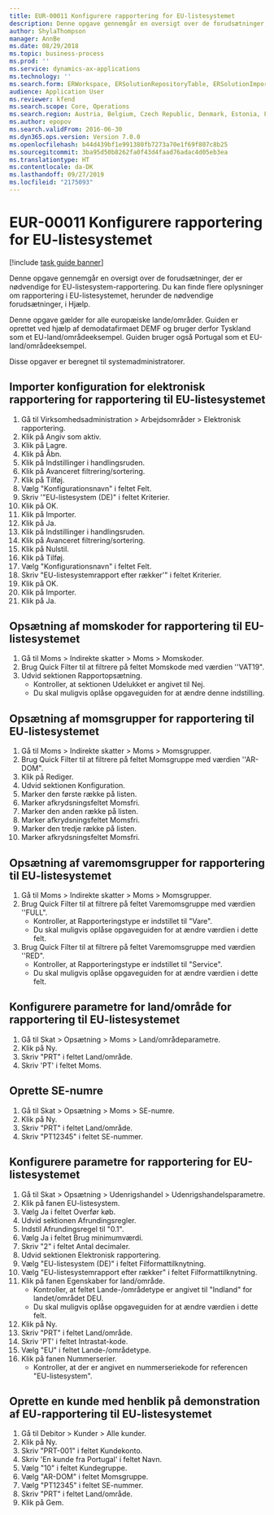 ```yaml
---
title: EUR-00011 Konfigurere rapportering for EU-listesystemet
description: Denne opgave gennemgår en oversigt over de forudsætninger, der er nødvendige for EU-listesystem-rapportering.
author: ShylaThompson
manager: AnnBe
ms.date: 08/29/2018
ms.topic: business-process
ms.prod: ''
ms.service: dynamics-ax-applications
ms.technology: ''
ms.search.form: ERWorkspace, ERSolutionRepositoryTable, ERSolutionImport, SysQueryForm, SysQueryFieldLookUp,  TaxTable, TaxGroup, TaxItemGroup, TaxCountryRegionParameters, TaxVATNumTable, IntrastatParameters, CustTable, DirPartyQuickCreateForm
audience: Application User
ms.reviewer: kfend
ms.search.scope: Core, Operations
ms.search.region: Austria, Belgium, Czech Republic, Denmark, Estonia, Finland, France, Germany, Hungary, Ireland, Italy, Latvia, Lithuania, Netherlands, Poland, Spain, Sweden, United Kingdom
ms.author: epopov
ms.search.validFrom: 2016-06-30
ms.dyn365.ops.version: Version 7.0.0
ms.openlocfilehash: b44d439bf1e991380fb7273a70e1f69f807c8b25
ms.sourcegitcommit: 3ba95d50b8262fa0f43d4faad76adac4d05eb3ea
ms.translationtype: HT
ms.contentlocale: da-DK
ms.lasthandoff: 09/27/2019
ms.locfileid: "2175093"
---
```

# <a name="eur-00011-set-up-eu-sales-list-reporting"></a>EUR-00011 Konfigurere rapportering for EU-listesystemet

[!include [task guide banner](../../includes/task-guide-banner.md)]

Denne opgave gennemgår en oversigt over de forudsætninger, der er nødvendige for EU-listesystem-rapportering. Du kan finde flere oplysninger om rapportering i EU-listesystemet, herunder de nødvendige forudsætninger, i Hjælp.

Denne opgave gælder for alle europæiske lande/områder. Guiden er oprettet ved hjælp af demodatafirmaet DEMF og bruger derfor Tyskland som et EU-land/områdeeksempel. Guiden bruger også Portugal som et EU-land/områdeeksempel.

Disse opgaver er beregnet til systemadministratorer.


## <a name="import-electronic-reporting-configurations-for-eu-sales-list-reporting"></a>Importer konfiguration for elektronisk rapportering for rapportering til EU-listesystemet
1. Gå til Virksomhedsadministration > Arbejdsområder > Elektronisk rapportering.
2. Klik på Angiv som aktiv.
3. Klik på Lagre.
4. Klik på Åbn.
5. Klik på Indstillinger i handlingsruden.
6. Klik på Avanceret filtrering/sortering.
7. Klik på Tilføj.
8. Vælg "Konfigurationsnavn" i feltet Felt.
9. Skriv '"EU-listesystem (DE)" i feltet Kriterier.
10. Klik på OK.
11. Klik på Importer.
12. Klik på Ja.
13. Klik på Indstillinger i handlingsruden.
14. Klik på Avanceret filtrering/sortering.
15. Klik på Nulstil.
16. Klik på Tilføj.
17. Vælg "Konfigurationsnavn" i feltet Felt.
18. Skriv "EU-listesystemrapport efter rækker'" i feltet Kriterier.
19. Klik på OK.
20. Klik på Importer.
21. Klik på Ja.

## <a name="set-up-sales-tax-codes-for-eu-sales-list-reporting"></a>Opsætning af momskoder for rapportering til EU-listesystemet
1. Gå til Moms > Indirekte skatter > Moms > Momskoder.
2. Brug Quick Filter til at filtrere på feltet Momskode med værdien ''VAT19".
3. Udvid sektionen Rapportopsætning.
    * Kontroller, at sektionen Udelukket er angivet til Nej.  
    * Du skal muligvis oplåse opgaveguiden for at ændre denne indstilling.  

## <a name="set-up-sales-tax-groups-for-eu-sales-list-reporting"></a>Opsætning af momsgrupper for rapportering til EU-listesystemet
1. Gå til Moms > Indirekte skatter > Moms > Momsgrupper.
2. Brug Quick Filter til at filtrere på feltet Momsgruppe med værdien ''AR-DOM".
3. Klik på Rediger.
4. Udvid sektionen Konfiguration.
5. Marker den første række på listen.
6. Marker afkrydsningsfeltet Momsfri.
7. Marker den anden række på listen.
8. Marker afkrydsningsfeltet Momsfri.
9. Marker den tredje række på listen.
10. Marker afkrydsningsfeltet Momsfri.

## <a name="set-up-item-sales-tax-groups-for-eu-sales-list-reporting"></a>Opsætning af varemomsgrupper for rapportering til EU-listesystemet
1. Gå til Moms > Indirekte skatter > Moms > Momsgrupper.
2. Brug Quick Filter til at filtrere på feltet Varemomsgruppe med værdien ''FULL".
    * Kontroller, at Rapporteringstype er indstillet til "Vare".  
    * Du skal muligvis oplåse opgaveguiden for at ændre værdien i dette felt.  
3. Brug Quick Filter til at filtrere på feltet Varemomsgruppe med værdien ''RED".
    * Kontroller, at Rapporteringstype er indstillet til "Service".  
    * Du skal muligvis oplåse opgaveguiden for at ændre værdien i dette felt.  

## <a name="set-up-countryregion-parameters-for-eu-sales-list-reporting"></a>Konfigurere parametre for land/område for rapportering til EU-listesystemet
1. Gå til Skat > Opsætning > Moms > Land/områdeparametre.
2. Klik på Ny.
3. Skriv "PRT" i feltet Land/område.
4. Skriv 'PT' i feltet Moms.

## <a name="create-tax-exempt-numbers"></a>Oprette SE-numre
1. Gå til Skat > Opsætning > Moms > SE-numre.
2. Klik på Ny.
3. Skriv "PRT" i feltet Land/område.
4. Skriv "PT12345" i feltet SE-nummer.

## <a name="set-up-eu-sales-list-reporting-parameters"></a>Konfigurere parametre for rapportering for EU-listesystemet
1. Gå til Skat > Opsætning > Udenrigshandel > Udenrigshandelsparametre.
2. Klik på fanen EU-listesystem.
3. Vælg Ja i feltet Overfør køb.
4. Udvid sektionen Afrundingsregler.
5. Indstil Afrundingsregel til "0.1".
6. Vælg Ja i feltet Brug minimumværdi.
7. Skriv "2" i feltet Antal decimaler.
8. Udvid sektionen Elektronisk rapportering.
9. Vælg "EU-listesystem (DE)" i feltet Filformattilknytning.
10. Vælg "EU-listesystemrapport efter rækker" i feltet Filformattilknytning.
11. Klik på fanen Egenskaber for land/område.
    * Kontroller, at feltet Lande-/områdetype er angivet til "Indland" for landet/området DEU.  
    * Du skal muligvis oplåse opgaveguiden for at ændre værdien i dette felt.  
12. Klik på Ny.
13. Skriv "PRT" i feltet Land/område.
14. Skriv 'PT' i feltet Intrastat-kode.
15. Vælg "EU" i feltet Lande-/områdetype.
16. Klik på fanen Nummerserier.
    * Kontroller, at der er angivet en nummerseriekode for referencen "EU-listesystem".  

## <a name="create-a-customer-for-eu-sales-list-reporting-demo-purposes"></a>Oprette en kunde med henblik på demonstration af EU-rapportering til EU-listesystemet
1. Gå til Debitor > Kunder > Alle kunder.
2. Klik på Ny.
3. Skriv "PRT-001" i feltet Kundekonto.
4. Skriv 'En kunde fra Portugal' i feltet Navn.
5. Vælg "10" i feltet Kundegruppe.
6. Vælg "AR-DOM" i feltet Momsgruppe.
7. Vælg "PT12345" i feltet SE-nummer.
8. Skriv "PRT" i feltet Land/område.
9. Klik på Gem.


